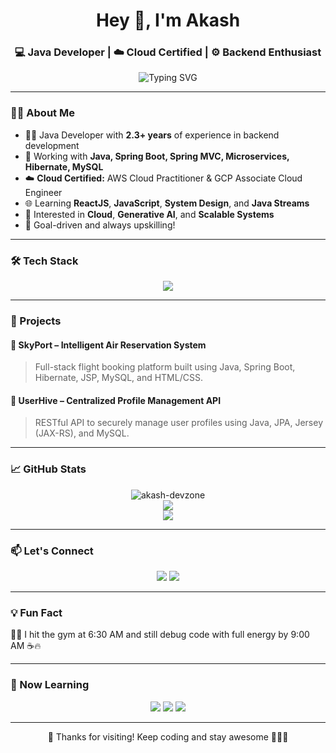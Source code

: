 <h1 align="center">Hey 👋, I'm Akash</h1>
<h3 align="center">💻 Java Developer | ☁️ Cloud Certified | ⚙️ Backend Enthusiast</h3>

<p align="center">
  <img src="https://readme-typing-svg.herokuapp.com?font=Fira+Code&size=24&pause=1000&color=00F7FF&center=true&vCenter=true&width=435&lines=Passionate+Java+Developer;Backend+Engineer+%7C+Cloud+Explorer;Lifelong+Learner+%F0%9F%93%9A;Let's+build+something+awesome+%F0%9F%94%A5" alt="Typing SVG" />
</p>

---

### 👨‍💻 About Me

- 👨‍💼 Java Developer with **2.3+ years** of experience in backend development  
- 🔨 Working with **Java, Spring Boot, Spring MVC, Microservices, Hibernate, MySQL**  
- ☁️ **Cloud Certified:** AWS Cloud Practitioner & GCP Associate Cloud Engineer  
- 🌐 Learning **ReactJS**, **JavaScript**, **System Design**, and **Java Streams**  
- 🧠 Interested in **Cloud**, **Generative AI**, and **Scalable Systems**  
- 🎯 Goal-driven and always upskilling!  

---

### 🛠️ Tech Stack

<p align="center">
  <img src="https://skillicons.dev/icons?i=java,spring,hibernate,mysql,html,css,js,react,git,github,postman,aws,gcp" />
</p>

---

### 🚀 Projects

#### 🛫 **SkyPort – Intelligent Air Reservation System**
> Full-stack flight booking platform built using Java, Spring Boot, Hibernate, JSP, MySQL, and HTML/CSS.

#### 👤 **UserHive – Centralized Profile Management API**
> RESTful API to securely manage user profiles using Java, JPA, Jersey (JAX-RS), and MySQL.

---

### 📈 GitHub Stats

<p align="center">
  <img src="https://github-readme-stats.vercel.app/api?username=akash-devzone&show_icons=true&theme=tokyonight" alt="akash-devzone" />
  <br />
  <img src="https://github-readme-streak-stats.herokuapp.com?user=akash-devzone&theme=tokyonight" />
  <br />
  <img src="https://github-readme-stats.vercel.app/api/top-langs/?username=akash-devzone&layout=compact&theme=tokyonight" />
</p>

---

### 📫 Let's Connect

<p align="center">
  <a href="mailto:akash.devzone@gmail.com"><img src="https://img.shields.io/badge/Email-akash.devzone%40gmail.com-darkblue?style=flat-square&logo=gmail&logoColor=white"/></a>
  <a href="https://linkedin.com/in/akash-devzone"><img src="https://img.shields.io/badge/LinkedIn-Connect-blue?style=flat-square&logo=linkedin" /></a>
</p>

---

### 💡 Fun Fact
🏋️‍♂️ I hit the gym at 6:30 AM and still debug code with full energy by 9:00 AM ☕🔥

---

### 🧠 Now Learning

<p align="center">
  <img src="https://img.shields.io/badge/-ReactJS-blue?style=for-the-badge&logo=react&logoColor=white" />
  <img src="https://img.shields.io/badge/-Java%20Streams-orange?style=for-the-badge" />
  <img src="https://img.shields.io/badge/-System%20Design-red?style=for-the-badge" />
</p>

---

<p align="center">💙 Thanks for visiting! Keep coding and stay awesome 👨‍💻✨</p>
